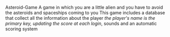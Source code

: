 Asteroid-Game
 A game in which you are a little alien and you have to avoid the asteroids and spaceships coming to you
This game includes a database that collect all the information about the player *the player's name is the primary key, updating the score at each login*, sounds and an automatic scoring system
